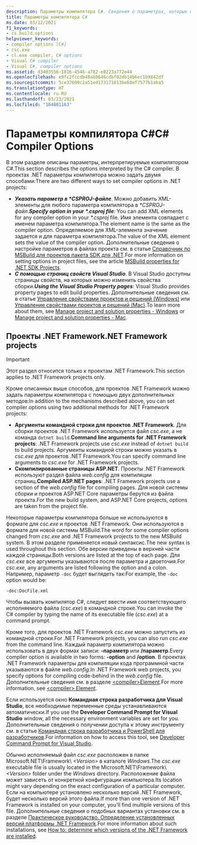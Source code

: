 ```yaml
---
description: Параметры компилятора C#. Сведения о параметрах, которые позволяют управлять поведением компилятора C#.
title: Параметры компилятора C#
ms.date: 03/12/2021
f1_keywords:
- cs.build.options
helpviewer_keywords:
- compiler options [C#]
- csc.exe
- cl.exe compiler, C# options
- Visual C# compiler
- Visual C#, compiler options
ms.assetid: d3403556-1816-4546-a782-e8223a772e44
ms.openlocfilehash: e9fc2fccdb48ab8646cdbf02db14b6ec1b9842df
ms.sourcegitcommit: 5ce37699c2a51ed173171813be68ef7577b1aba5
ms.translationtype: HT
ms.contentlocale: ru-RU
ms.lasthandoff: 03/23/2021
ms.locfileid: "104881163"
---
```

# <a name="c-compiler-options"></a><span data-ttu-id="82f44-104">Параметры компилятора C#</span><span class="sxs-lookup"><span data-stu-id="82f44-104">C# Compiler Options</span></span>

<span data-ttu-id="82f44-105">В этом разделе описаны параметры, интерпретируемые компилятором C#.</span><span class="sxs-lookup"><span data-stu-id="82f44-105">This section describes the options interpreted by the C# compiler.</span></span> <span data-ttu-id="82f44-106">В проектах .NET параметры компилятора можно задать двумя способами:</span><span class="sxs-lookup"><span data-stu-id="82f44-106">There are two different ways to set compiler options in .NET projects:</span></span>

- <span data-ttu-id="82f44-107">***Указать параметр в \*CSPROJ-файле***. Можно добавить XML-элементы для любого параметра компилятора в *\*CSPROJ-файл*.</span><span class="sxs-lookup"><span data-stu-id="82f44-107">***Specify option in your \*.csproj file***: You can add XML elements for any compiler option in your *\*.csproj* file.</span></span> <span data-ttu-id="82f44-108">Имя элемента совпадает с именем параметра компилятора.</span><span class="sxs-lookup"><span data-stu-id="82f44-108">The element name is the same as the compiler option.</span></span> <span data-ttu-id="82f44-109">Определяемое для XML-элемента значение задается и для параметра компилятора.</span><span class="sxs-lookup"><span data-stu-id="82f44-109">The value of the XML element sets the value of the compiler option.</span></span> <span data-ttu-id="82f44-110">Дополнительные сведения о настройке параметров в файлах проекта см. в статье [Справочник по MSBuild для проектов пакета SDK для .NET](../../../core/project-sdk/msbuild-props.md).</span><span class="sxs-lookup"><span data-stu-id="82f44-110">For more information on setting options in project files, see the article [MSBuild properties for .NET SDK Projects](../../../core/project-sdk/msbuild-props.md).</span></span>
- <span data-ttu-id="82f44-111">***С помощью страниц свойств Visual Studio***. В Visual Studio доступны страницы свойств, на которых можно изменить свойства сборки.</span><span class="sxs-lookup"><span data-stu-id="82f44-111">***Using the Visual Studio Property pages***: Visual Studio provides property pages to edit build properties.</span></span> <span data-ttu-id="82f44-112">Дополнительные сведения см. в статье [Управление свойствами проектов и решений (Windows)](/visualstudio/ide/managing-project-and-solution-properties#c-visual-basic-and-f-projects) или [Управление свойствами проектов и решений (Mac)](/visualstudio/mac/managing-solutions-and-project-properties).</span><span class="sxs-lookup"><span data-stu-id="82f44-112">To learn more about them, see [Manage project and solution properties - Windows](/visualstudio/ide/managing-project-and-solution-properties#c-visual-basic-and-f-projects) or [Manage project and solution properties - Mac](/visualstudio/mac/managing-solutions-and-project-properties).</span></span>

## <a name="net-framework-projects"></a><span data-ttu-id="82f44-113">Проекты .NET Framework</span><span class="sxs-lookup"><span data-stu-id="82f44-113">.NET Framework projects</span></span>

> [!IMPORTANT]
> <span data-ttu-id="82f44-114">Этот раздел относится только к проектам .NET Framework.</span><span class="sxs-lookup"><span data-stu-id="82f44-114">This section applies to .NET Framework projects only.</span></span>

<span data-ttu-id="82f44-115">Кроме описанных выше способов, для проектов .NET Framework можно задать параметры компилятора с помощью двух дополнительных методов:</span><span class="sxs-lookup"><span data-stu-id="82f44-115">In addition to the mechanisms described above, you can set compiler options using two additional methods for .NET Framework projects:</span></span>

- <span data-ttu-id="82f44-116">**Аргументы командной строки для проектов .NET Framework**. Для сборки проектов .NET Framework используется файл *csc.exe*, а не команда `dotnet build`.</span><span class="sxs-lookup"><span data-stu-id="82f44-116">**Command line arguments for .NET Framework projects**: .NET Framework projects use *csc.exe* instead of `dotnet build` to build projects.</span></span> <span data-ttu-id="82f44-117">Аргументы командной строки можно указать в *csc.exe* для проектов .NET Framework.</span><span class="sxs-lookup"><span data-stu-id="82f44-117">You can specify command line arguments to *csc.exe* for .NET Framework projects.</span></span>
- <span data-ttu-id="82f44-118">**Скомпилированные страницы ASP.NET**. Проекты .NET Framework используют раздел файла *web.config* для компиляции страниц.</span><span class="sxs-lookup"><span data-stu-id="82f44-118">**Compiled ASP.NET pages**: .NET Framework projects use a section of the *web.config* file for compiling pages.</span></span> <span data-ttu-id="82f44-119">Для новой системы сборки и проектов ASP.NET Core параметры берутся из файла проекта.</span><span class="sxs-lookup"><span data-stu-id="82f44-119">For the new build system, and ASP.NET Core projects, options are taken from the project file.</span></span>

<span data-ttu-id="82f44-120">Некоторые параметры компилятора больше не используются в формате для *csc.exe* и проектов .NET Framework. Они используются в формате для новой системы MSBuild.</span><span class="sxs-lookup"><span data-stu-id="82f44-120">The word for some compiler options changed from *csc.exe* and .NET Framework projects to the new MSBuild system.</span></span> <span data-ttu-id="82f44-121">В этом разделе применяется новый синтаксис.</span><span class="sxs-lookup"><span data-stu-id="82f44-121">The new syntax is used throughout this section.</span></span> <span data-ttu-id="82f44-122">Обе версии приведены в верхней части каждой страницы.</span><span class="sxs-lookup"><span data-stu-id="82f44-122">Both versions are listed at the top of each page.</span></span> <span data-ttu-id="82f44-123">Для *csc.exe* все аргументы указываются после параметра и двоеточия.</span><span class="sxs-lookup"><span data-stu-id="82f44-123">For *csc.exe*, any arguments are listed following the option and a colon.</span></span> <span data-ttu-id="82f44-124">Например, параметр `-doc` будет выглядеть так:</span><span class="sxs-lookup"><span data-stu-id="82f44-124">For example, the `-doc` option would be:</span></span>

```console
-doc:DocFile.xml
```

<span data-ttu-id="82f44-125">Чтобы вызвать компилятор C#, следует ввести имя соответствующего исполняемого файла (*csc.exe*) в командной строке.</span><span class="sxs-lookup"><span data-stu-id="82f44-125">You can invoke the C# compiler by typing the name of its executable file (*csc.exe*) at a command prompt.</span></span>

<span data-ttu-id="82f44-126">Кроме того, для проектов .NET Framework *csc.exe* можно запустить из командной строки.</span><span class="sxs-lookup"><span data-stu-id="82f44-126">For .NET Framework projects, you can also run *csc.exe* from the command line.</span></span> <span data-ttu-id="82f44-127">Каждый параметр компилятора можно использовать в двух формах записи: **-параметр** или **/параметр**.</span><span class="sxs-lookup"><span data-stu-id="82f44-127">Every compiler option is available in two forms: **-option** and **/option**.</span></span> <span data-ttu-id="82f44-128">В проектах .NET Framework параметры для компиляции кода программной части указываются в файле *web.config*.</span><span class="sxs-lookup"><span data-stu-id="82f44-128">In .NET Framework web projects, you specify options for compiling code-behind in the *web.config* file.</span></span> <span data-ttu-id="82f44-129">Дополнительные сведения см. в разделе [\<compiler>Element](../../../framework/configure-apps/file-schema/compiler/compiler-element.md).</span><span class="sxs-lookup"><span data-stu-id="82f44-129">For more information, see [\<compiler> Element](../../../framework/configure-apps/file-schema/compiler/compiler-element.md).</span></span>

<span data-ttu-id="82f44-130">Если используется окно **Командная строка разработчика для Visual Studio**, все необходимые переменные среды устанавливаются автоматически.</span><span class="sxs-lookup"><span data-stu-id="82f44-130">If you use the **Developer Command Prompt for Visual Studio** window, all the necessary environment variables are set for you.</span></span> <span data-ttu-id="82f44-131">Дополнительные сведения о получении доступа к этому инструменту см. в статье [Командная строка разработчика и PowerShell для разработчиков](/visualstudio/ide/reference/command-prompt-powershell).</span><span class="sxs-lookup"><span data-stu-id="82f44-131">For information on how to access this tool, see [Developer Command Prompt for Visual Studio](/visualstudio/ide/reference/command-prompt-powershell).</span></span>

<span data-ttu-id="82f44-132">Обычно исполняемый файл *csc.exe* расположен в папке Microsoft.NET\Framework\\ *\<Version>* в каталоге *Windows*.</span><span class="sxs-lookup"><span data-stu-id="82f44-132">The *csc.exe* executable file is usually located in the Microsoft.NET\Framework\\*\<Version>* folder under the *Windows* directory.</span></span> <span data-ttu-id="82f44-133">Расположение файла может зависеть от конкретной конфигурации компьютера.</span><span class="sxs-lookup"><span data-stu-id="82f44-133">Its location might vary depending on the exact configuration of a particular computer.</span></span> <span data-ttu-id="82f44-134">Если на компьютере установлено несколько версий .NET Framework, будет несколько версий этого файла.</span><span class="sxs-lookup"><span data-stu-id="82f44-134">If more than one version of .NET Framework is installed on your computer, you'll find multiple versions of this file.</span></span> <span data-ttu-id="82f44-135">Дополнительные сведения о подобных вариантах установки см. в разделе [Практическое руководство. Определение установленных версий платформы .NET Framework](../../../framework/migration-guide/how-to-determine-which-versions-are-installed.md).</span><span class="sxs-lookup"><span data-stu-id="82f44-135">For more information about such installations, see [How to: determine which versions of the .NET Framework are installed](../../../framework/migration-guide/how-to-determine-which-versions-are-installed.md).</span></span>
